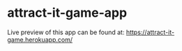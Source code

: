# attract-it-game-app
Live preview of this app can be found at: https://attract-it-game.herokuapp.com/
